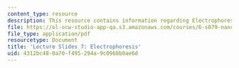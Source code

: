 ```yaml
---
content_type: resource
description: This resource contains information regarding Electrophoresis.
file: https://ol-ocw-studio-app-qa.s3.amazonaws.com/courses/6-s079-nanomaker-spring-2013/4312bc480a70f495294a9c0968b0ae6d_MIT6_S079S13_slides07.pdf
file_type: application/pdf
resourcetype: Document
title: 'Lecture Slides 7: Electrophoresis'
uid: 4312bc48-0a70-f495-294a-9c0968b0ae6d
---
```


